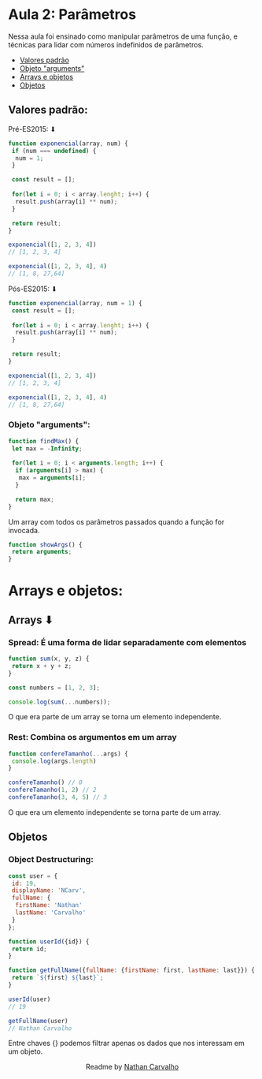 # Aula 2: Parâmetros

Nessa aula foi ensinado como manipular parâmetros de uma função, e técnicas para lidar com números indefinidos de parâmetros.

- [Valores padrão](#valores-padrão)
- [Objeto "arguments"](#objeto-arguments)
- [Arrays e objetos](#arrays-e-objetos)
- [Objetos](#objetos)

## Valores padrão:

Pré-ES2015: ⬇
```js
function exponencial(array, num) {
 if (num === undefined) {
  num = 1;
 }

 const result = [];
 
 for(let i = 0; i < array.lenght; i++) {
  result.push(array[i] ** num);
 }

 return result;
}

exponencial([1, 2, 3, 4])
// [1, 2, 3, 4]

exponencial([1, 2, 3, 4], 4)
// [1, 8, 27,64]
```
Pós-ES2015: ⬇
```js
function exponencial(array, num = 1) {
 const result = [];
 
 for(let i = 0; i < array.lenght; i++) {
  result.push(array[i] ** num);
 }

 return result;
}

exponencial([1, 2, 3, 4])
// [1, 2, 3, 4]

exponencial([1, 2, 3, 4], 4)
// [1, 8, 27,64]
```

### Objeto "arguments":

```js
function findMax() {
 let max = -Infinity;
 
 for(let i = 0; i < arguments.length; i++) {
  if (arguments[i] > max) {
   max = arguments[i];
  }

  return max;
}
```
Um array com todos os parâmetros passados quando a função for invocada.
```js
function showArgs() {
 return arguments;
}
```
# Arrays e objetos:
## Arrays ⬇

### Spread: É uma forma de lidar separadamente com elementos
```js
function sum(x, y, z) {
 return x + y + z;
}

const numbers = [1, 2, 3];

console.log(sum(...numbers));
````

O que era parte de um array se torna um elemento independente.

### Rest: Combina os argumentos em um array
```js
function confereTamanho(...args) {
 console.log(args.length)
}

confereTamanho() // 0
confereTamanho(1, 2) // 2
confereTamanho(3, 4, 5) // 3
```

O que era um elemento independente se torna parte de um array.

## Objetos

### Object Destructuring:

```js
const user = {
 id: 19,
 displayName: 'NCarv',
 fullName: {
  firstName: 'Nathan'
  lastName: 'Carvalho'
 }
};

function userId({id}) {
 return id;
}

function getFullName({fullName: {firstName: first, lastName: last}}) {
 return `${first} ${last}`;
}

userId(user)
// 19

getFullName(user)
// Nathan Carvalho
```

Entre chaves {} podemos filtrar apenas os dados que nos interessam em um objeto.

<p align="center">
  Readme by <a href="https://github.com/CarvalhoNathan"> Nathan Carvalho </a> <br>
</p>
